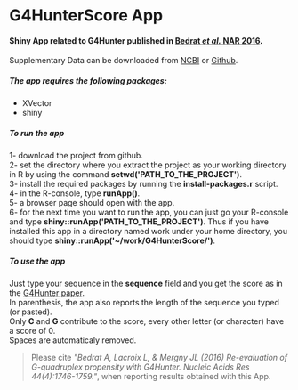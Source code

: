 # G4HunterScore App
#### Shiny App related to G4Hunter published in [Bedrat _et al._ NAR 2016][paper ref].
Supplementary Data can be downloaded from [NCBI](http://www.ncbi.nlm.nih.gov/pmc/articles/PMC4770238/bin/supp_44_4_1746__index.html) or [Github](https://github.com/LacroixLaurent/G4HunterPaperGit).  

##### The app requires the following packages:
* XVector
* shiny

##### To run the app
1- download the project from github.  
2- set the directory where you extract the project as your working directory in R by using the command **setwd('PATH_TO_THE_PROJECT')**.  
3- install the required packages by running the **install-packages.r** script.  
4- in the R-console, type **runApp()**.  
5- a browser page should open with the app.  
6- for the next time you want to run the app, you can just go your R-console and type **shiny::runApp('PATH_TO_THE_PROJECT')**. Thus if you have installed this app in a directory named work under your home directory, you should type **shiny::runApp('~/work/G4HunterScore/')**.  

##### To use the app
Just type your sequence in the **sequence** field and you get the score as in the [G4Hunter paper][paper ref].  
In parenthesis, the app also reports the length of the sequence you typed (or pasted).  
Only **C** and **G** contribute to the score, every other letter (or character) have a score of 0.  
Spaces are automaticaly removed.


> Please cite _"Bedrat A, Lacroix L, & Mergny JL (2016) Re-evaluation of G-quadruplex propensity with G4Hunter. Nucleic Acids Res 44(4):1746-1759."_, when reporting results obtained with this App.

[paper ref]:http://doi.org/10.1093/nar/gkw006
